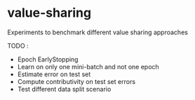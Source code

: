 # value-sharing
Experiments to benchmark different value sharing approaches


TODO :
* Epoch EarlyStopping
* Learn on only one mini-batch and not one epoch
* Estimate error on test set
* Compute contributivity on test set errors
* Test different data split scenario
